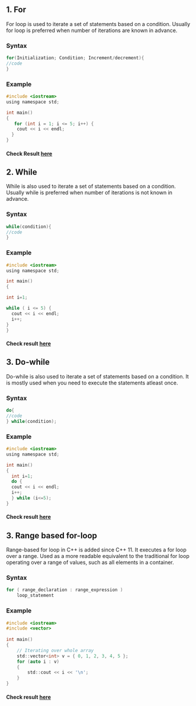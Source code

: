 ## 1. For

For loop is used to iterate a set of statements based on a condition. Usually for loop is preferred when number of iterations are known in advance.

### Syntax

```c
for(Initialization; Condition; Increment/decrement){  
//code  
} 
```
### Example

```c
#include <iostream>
using namespace std;

int main() 
{
   for (int i = 1; i <= 5; i++) {
    cout << i << endl;
  }
}
```

#### Check Result [here](https://onecompiler.com/cpp/3vmbgeg6b)

## 2. While

While is also used to iterate a set of statements based on a condition. Usually while is preferred when number of iterations is not known in advance.

### Syntax

```c
while(condition){  
//code 
}  
```
### Example

```c
#include <iostream>
using namespace std;

int main() 
{

int i=1;

while ( i <= 5) {
  cout << i << endl;
  i++;
}
}
```
#### Check result [here](https://onecompiler.com/cpp/3vmbgh3az)

## 3. Do-while

Do-while is also used to iterate a set of statements based on a condition. It is mostly used when you need to execute the statements atleast once.

### Syntax

```c
do{  
//code 
} while(condition); 
```
### Example

```c
#include <iostream>
using namespace std;

int main() 
{
  int i=1;
  do {
  cout << i << endl;
  i++;
  } while (i<=5);
}
```

#### Check result [here](https://onecompiler.com/cpp/3vmbgkg2p)

## 3. Range based for-loop

Range-based for loop in C++ is added since C++ 11. It executes a for loop over a range. Used as a more readable equivalent to the traditional for loop operating over a range of values, such as all elements in a container.

### Syntax

```c
for ( range_declaration : range_expression ) 
    loop_statement 
```
### Example

```c
#include <iostream>
#include <vector>
 
int main()
{
    // Iterating over whole array
    std::vector<int> v = { 0, 1, 2, 3, 4, 5 };
    for (auto i : v)
    {
        std::cout << i << '\n';
    }
}        
```

#### Check result [here](https://onecompiler.com/cpp/3ym4hv7s3)